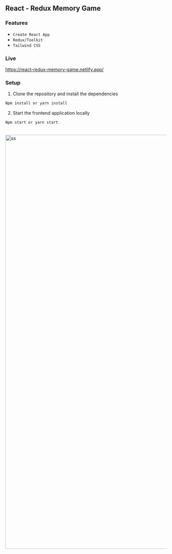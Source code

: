 ## React - Redux  Memory Game


### Features
- ` Create React App `
- ` Redux/Toolkit `
- ` Tailwind CSS `

### Live

https://react-redux-memory-game.netlify.app/

### Setup
1. Clone the repository and install the dependencies
```bash
Npm install or yarn install
```
2. Start the frontend application locally
```bash
Npm start or yarn start
```

<br>
<img width="1293" alt="ss" src="https://user-images.githubusercontent.com/47625725/164313478-e383b1bc-3c74-4fae-8773-7e9ee0638f98.png">
